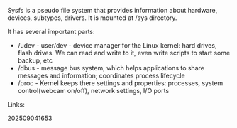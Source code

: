 Sysfs is a pseudo file system that provides information about hardware, devices, subtypes, drivers. It is mounted at /sys directory.

It has several important parts: 
- /udev - user/dev - device manager for the Linux kernel: hard drives, flash drives. We can read and write to it, even write scripts to start some backup, etc
- /dbus - message bus system, which helps applications to share messages and information; coordinates process lifecycle
- /proc - Kernel keeps there settings and properties: processes, system control(webcam on/off), network settings, I/O ports



Links:

202509041653

